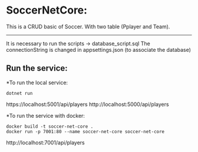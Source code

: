 # SoccerNetCore:
This is a CRUD basic of Soccer. With two table (Pplayer and Team).
__________________________________________________________________

It is necessary to run the scripts -> database_script.sql
The connectionString is changed in appsettings.json (to associate the database)

## Run the service:
*To run the local service:

```
dotnet run
``` 
https://localhost:5001/api/players
http://localhost:5000/api/players

*To run the service with docker:

```
docker build -t soccer-net-core .
docker run -p 7001:80 --name soccer-net-core soccer-net-core
```
http://localhost:7001/api/players
